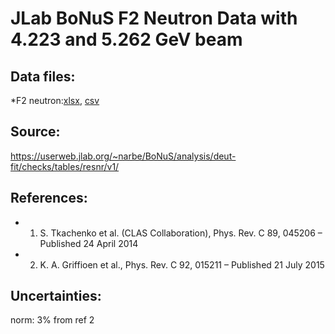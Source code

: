 # JLab BoNuS F2 Neutron Data with 4.223 and 5.262 GeV beam

## Data files: 

*F2 neutron:[xlsx](../data/JAM/10061.xlsx), [csv](../data/JAM/csv/10061.csv)

## Source: 
https://userweb.jlab.org/~narbe/BoNuS/analysis/deut-fit/checks/tables/resnr/v1/

## References:
* 1. S. Tkachenko et al. (CLAS Collaboration), Phys. Rev. C 89, 045206 – Published 24 April 2014
* 2. K. A. Griffioen et al., Phys. Rev. C 92, 015211 – Published 21 July 2015

## Uncertainties:
norm: 3% from ref 2



